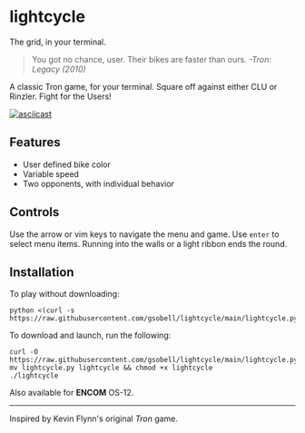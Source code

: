 # lightcycle

The grid, in your terminal.

> You got no chance, user.
> Their bikes are faster than ours.
> _-Tron: Legacy (2010)_

A classic Tron game, for your terminal. Square off against either CLU or Rinzler. Fight for the Users!

[![asciicast](https://asciinema.org/a/Mahki4Zd7bzymsZLmmmqJX3mj.svg)](https://asciinema.org/a/Mahki4Zd7bzymsZLmmmqJX3mj)

## Features
- User defined bike color
- Variable speed
- Two opponents, with individual behavior

## Controls
Use the arrow or vim keys to navigate the menu and game.
Use `enter` to select menu items.
Running into the walls or a light ribbon ends the round.

## Installation
To play without downloading:
```shell
python <(curl -s https://raw.githubusercontent.com/gsobell/lightcycle/main/lightcycle.py)
```

To download and launch, run the following:
```shell
curl -O https://raw.githubusercontent.com/gsobell/lightcycle/main/lightcycle.py
mv lightcycle.py lightcycle && chmod +x lightcycle
./lightcycle
```
Also available for **ENCOM** OS-12.

---
Inspired by Kevin Flynn's original _Tron_ game.
